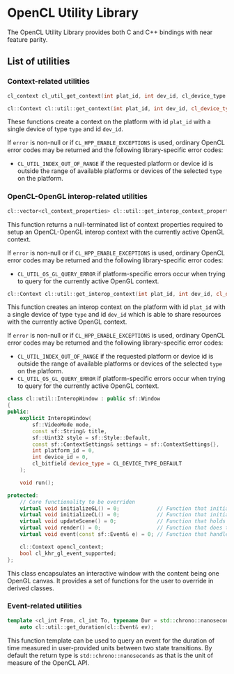# OpenCL Utility Library

The OpenCL Utility Library provides both C and C++ bindings with near feature parity.

## List of utilities

### Context-related utilities

```c
cl_context cl_util_get_context(int plat_id, int dev_id, cl_device_type type, cl_int* error);
```
```c++
cl::Context cl::util::get_context(int plat_id, int dev_id, cl_device_type type, cl_int* error = nullptr);
```

These functions create a context on the platform with id `plat_id` with a single device of type `type` and id `dev_id`.

If `error` is non-null or if `CL_HPP_ENABLE_EXCEPTIONS` is used, ordinary OpenCL error codes may be returned and the following library-specific error codes:

- `CL_UTIL_INDEX_OUT_OF_RANGE` if the requested platform or device id is outside the range of available platforms or devices of the selected `type` on the platform.

### OpenCL-OpenGL interop-related utilities

```c++
cl::vector<cl_context_properties> cl::util::get_interop_context_properties(const cl::Device& plat, cl_int* error = nullptr);
```

This function returns a null-terminated list of context properties required to setup an OpenCL-OpenGL interop context with the currently active OpenGL context.

If `error` is non-null or if `CL_HPP_ENABLE_EXCEPTIONS` is used, ordinary OpenCL error codes may be returned and the following library-specific error codes:

- `CL_UTIL_OS_GL_QUERY_ERROR` if platform-specific errors occur when trying to query for the currently active OpenGL context.

```c++
cl::Context cl::util::get_interop_context(int plat_id, int dev_id, cl_device_type type, cl_int* error = nullptr);
```

This function creates an interop context on the platform with id `plat_id` with a single device of type `type` and id `dev_id` which is able to share resources with the currently active OpenGL context.

If `error` is non-null or if `CL_HPP_ENABLE_EXCEPTIONS` is used, ordinary OpenCL error codes may be returned and the following library-specific error codes:

- `CL_UTIL_INDEX_OUT_OF_RANGE` if the requested platform or device id is outside the range of available platforms or devices of the selected `type` on the platform.
- `CL_UTIL_OS_GL_QUERY_ERROR` if platform-specific errors occur when trying to query for the currently active OpenGL context.

```c++
class cl::util::InteropWindow : public sf::Window
{
public:
    explicit InteropWindow(
        sf::VideoMode mode,
        const sf::String& title,
        sf::Uint32 style = sf::Style::Default,
        const sf::ContextSettings& settings = sf::ContextSettings{},
        int platform_id = 0,
        int device_id = 0,
        cl_bitfield device_type = CL_DEVICE_TYPE_DEFAULT
    );

    void run();

protected:
    // Core functionality to be overriden
    virtual void initializeGL() = 0;            // Function that initializes all OpenGL assets needed to draw a scene
    virtual void initializeCL() = 0;            // Function that initializes all OpenCL assets needed to draw a scene
    virtual void updateScene() = 0;             // Function that holds scene update guaranteed not to conflict with drawing
    virtual void render() = 0;                  // Function that does the native rendering
    virtual void event(const sf::Event& e) = 0; // Function that handles render area resize

    cl::Context opencl_context;
    bool cl_khr_gl_event_supported;
};
```
This class encapsulates an interactive window with the content being one OpenGL canvas. It provides a set of functions for the user to override in derived classes.

### Event-related utilities

```c++
template <cl_int From, cl_int To, typename Dur = std::chrono::nanoseconds>
    auto cl::util::get_duration(cl::Event& ev);
```

This function template can be used to query an event for the duration of time measured in user-provided units between two state transitions. By default the return type is `std::chrono::nanoseconds` as that is the unit of measure of the OpenCL API.